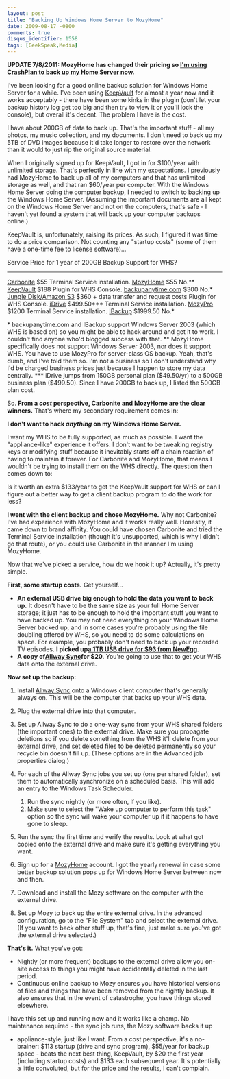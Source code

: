 ```yaml
---
layout: post
title: "Backing Up Windows Home Server to MozyHome"
date: 2009-08-17 -0800
comments: true
disqus_identifier: 1558
tags: [GeekSpeak,Media]
---
```

**UPDATE 7/8/2011: MozyHome has changed their pricing so [I'm using
CrashPlan to back up my Home Server
now](/archive/2011/07/08/backing-up-windows-home-server-to-crashplan.aspx).**

I've been looking for a good online backup solution for Windows Home
Server for a while. I've been using
[KeepVault](http://www.keepvault.com) for almost a year now and it works
acceptably - there have been some kinks in the plugin (don't let your
backup history log get too big and then try to view it or you'll lock
the console), but overall it's decent. The problem I have is the cost.

I have about 200GB of data to back up. That's the important stuff - all
my photos, my music collection, and my documents. I don't need to back
up my 5TB of DVD images because it'd take longer to restore over the
network than it would to just rip the original source material.

When I originally signed up for KeepVault, I got in for \$100/year with
unlimited storage. That's perfectly in line with my expectations. I
previously had MozyHome to back up all of my computers and that has
unlimited storage as well, and that ran \$60/year per computer. With the
Windows Home Server doing the computer backup, I needed to switch to
backing up the Windows Home Server. (Assuming the important documents
are all kept on the Windows Home Server and not on the computers, that's
safe - I haven't yet found a system that will back up your computer
backups online.)

KeepVault is, unfortunately, raising its prices. As such, I figured it
was time to do a price comparison. Not counting any "startup costs"
(some of them have a one-time fee to license software)...

  Service                                                                    Price for 1 year of 200GB Backup          Support for WHS?
  -------------------------------------------------------------------------- ----------------------------------------- --------------------------------
  [Carbonite](http://www.carbonite.com)                                      \$55                                      Terminal Service installation.
  [MozyHome](http://mozy.com/home)                                           \$55                                      No.\*\*
  [KeepVault](http://www.keepvault.com)                                      \$188                                     Plugin for WHS Console.
  [backupanytime.com](http://www.backupanytime.com)                          \$300                                     No.\*
  [Jungle Disk/Amazon S3](http://www.jungledisk.com/homeserver/index.aspx)   \$360 + data transfer and request costs   Plugin for WHS Console.
  [iDrive](http://www.idrive.com/)                                           \$499.50\*\*\*                            Terminal Service installation.
  [MozyPro](http://www.mozy.com)                                             \$1200                                    Terminal Service installation.
  [IBackup](http://www.ibackup.com)                                          \$1999.50                                 No.\*

\* backupanytime.com and IBackup support Windows Server 2003 (which WHS
is based on) so you might be able to hack around and get it to work. I
couldn't find anyone who'd blogged success with that. 
 \*\* MozyHome specifically does not support Windows Server 2003, nor
does it support WHS. You have to use MozyPro for server-class OS backup.
Yeah, that's dumb, and I've told them so. I'm not a business so I don't
understand why I'd be charged business prices just because I happen to
store my data centrally. 
 \*\*\* iDrive jumps from 150GB personal plan (\$49.50/yr) to a 500GB
business plan (\$499.50). Since I have 200GB to back up, I listed the
500GB plan cost.

So. **From a *cost* perspective, Carbonite and MozyHome are the clear
winners.** That's where my secondary requirement comes in:

**I don't want to hack *anything* on my Windows Home Server.**

I want my WHS to be fully supported, as much as possible. I want the
"appliance-like" experience it offers. I don't want to be tweaking
registry keys or modifying stuff because it inevitably starts off a
chain reaction of having to maintain it forever. For Carbonite and
MozyHome, that means I wouldn't be trying to install them on the WHS
directly. The question then comes down to:

Is it worth an extra \$133/year to get the KeepVault support for WHS or
can I figure out a better way to get a client backup program to do the
work for less?

**I went with the client backup and chose MozyHome.** Why not Carbonite?
I've had experience with MozyHome and it works really well. Honestly, it
came down to brand affinity. You could have chosen Carbonite and tried
the Terminal Service installation (though it's unsupported, which is why
I didn't go that route), or you could use Carbonite in the manner I'm
using MozyHome.

Now that we've picked a service, how do we hook it up? Actually, it's
pretty simple.

**First, some startup costs.** Get yourself...

-   **An external USB drive big enough to hold the data you want to back
    up.** It doesn't have to be the same size as your full Home Server
    storage; it just has to be enough to hold the important stuff you
    want to have backed up. You may not need everything on your Windows
    Home Server backed up, and in some cases you're probably using the
    file doubling offered by WHS, so you need to do some calculations on
    space. For example, you probably don't need to back up your recorded
    TV episodes. **I picked up**[**a 1TB USB drive for \$93 from
    NewEgg**](http://www.newegg.com/Product/Product.aspx?Item=N82E16822101121).
-   **A copy of**[**Allway Sync**](http://www.allwaysync.com/)**for
    \$20**. You're going to use that to get your WHS data onto the
    external drive.

**Now set up the backup:**

1.  Install [Allway Sync](http://www.allwaysync.com/) onto a Windows
    client computer that's generally always on. This will be the
    computer that backs up your WHS data.
2.  Plug the external drive into that computer.
3.  Set up Allway Sync to do a one-way sync from your WHS shared folders
    (the important ones) to the external drive. Make sure you propagate
    deletions so if you delete something from the WHS it'll delete from
    your external drive, and set deleted files to be deleted permanently
    so your recycle bin doesn't fill up. (These options are in the
    Advanced job properties dialog.)
4.  For each of the Allway Sync jobs you set up (one per shared folder),
    set them to automatically synchronize on a scheduled basis. This
    will add an entry to the Windows Task Scheduler.
    1.  Run the sync nightly (or more often, if you like).
    2.  Make sure to select the "Wake up computer to perform this task"
        option so the sync will wake your computer up if it happens to
        have gone to sleep.

5.  Run the sync the first time and verify the results. Look at what got
    copied onto the external drive and make sure it's getting everything
    you want.
6.  Sign up for a [MozyHome](http://mozy.com/home) account. I got the
    yearly renewal in case some better backup solution pops up for
    Windows Home Server between now and then.
7.  Download and install the Mozy software on the computer with the
    external drive.
8.  Set up Mozy to back up the entire external drive. In the advanced
    configuration, go to the "File System" tab and select the external
    drive. (If you want to back other stuff up, that's fine, just make
    sure you've got the external drive selected.)

**That's it.** What you've got:

-   Nightly (or more frequent) backups to the external drive allow you
    on-site access to things you might have accidentally deleted in the
    last period.
-   Continuous online backup to Mozy ensures you have historical
    versions of files and things that have been removed from the nightly
    backup. It also ensures that in the event of catastrophe, you have
    things stored elsewhere.

I have this set up and running now and it works like a champ. No
maintenance required - the sync job runs, the Mozy software backs it up
- appliance-style, just like I want. From a cost perspective, it's a
no-brainer: \$113 startup (drive and sync program), \$55/year for backup
space - beats the next best thing, KeepVault, by \$20 the first year
(including startup costs) and \$133 each subsequent year. It's
potentially a little convoluted, but for the price and the results, I
can't complain.

